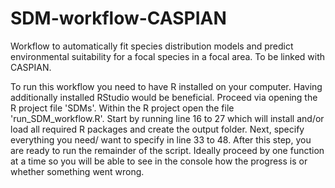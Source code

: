 # SDM-workflow-CASPIAN
Workflow to automatically fit species distribution models and predict environmental suitability for a focal species in a focal area. To be linked with CASPIAN.

To run this workflow you need to have R installed on your computer. Having additionally installed RStudio would be beneficial. Proceed via opening the R project file 'SDMs'. 
Within the R project open the file 'run_SDM_workflow.R'. Start by running line 16 to 27 which will install and/or load all required R packages and create the output folder. 
Next, specify everything you need/ want to specify in line 33 to 48. After this step, you are ready to run the remainder of the script. Ideally proceed by one function at a time
so you will be able to see in the console how the progress is or whether something went wrong.

